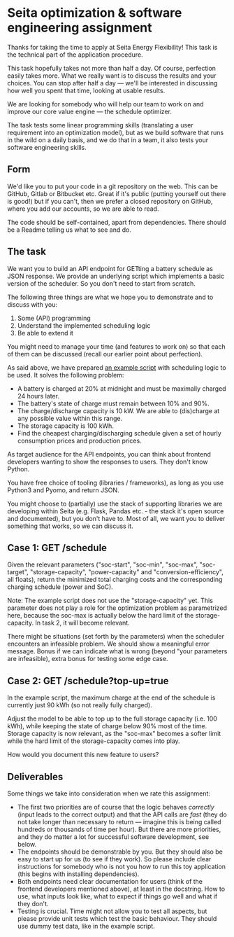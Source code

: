 # Seita optimization & software engineering assignment

Thanks for taking the time to apply at Seita Energy Flexibility! This task is the technical part of the application procedure.

This task hopefully takes not more than half a day. Of course, perfection easily takes more. What we really want is to discuss the results and your choices. You can stop after half a day ― we'll be interested in discussing how well you spent that time, looking at usable results.

We are looking for somebody who will help our team to work on and improve our core value engine ― the schedule optimizer.

The task tests some linear programming skills (translating a user requirement into an optimization model), but as we build software that runs in the wild on a daily basis, and we do that in a team, it also tests your software engineering skills.

## Form

We'd like you to put your code in a git repository on the web. This can be GitHub, Gitlab or Bitbucket etc.
Great if it's public (putting yourself out there is good!) but if you can't, then we prefer a closed repository on GitHub, where you add our accounts, so we are able to read.

The code should be self-contained, apart from dependencies.
There should be a Readme telling us what to see and do.

## The task

We want you to build an API endpoint for GETting a battery schedule as JSON response.
We provide an underlying script which implements a basic version of the scheduler. So you don't need to start from scratch.

The following three things are what we hope you to demonstrate and to discuss with you:

1. Some (API) programming
2. Understand the implemented scheduling logic
3. Be able to extend it

You might need to manage your time (and features to work on) so that each of them can be discussed (recall our earlier point about perfection).

As said above, we have prepared [an example script](example_script.py) with scheduling logic to be used. It solves the following problem:

- A battery is charged at 20% at midnight and must be maximally charged 24 hours later.
- The battery's state of charge must remain between 10% and 90%.
- The charge/discharge capacity is 10 kW. We are able to (dis)charge at any possible value within this range.
- The storage capacity is 100 kWh.
- Find the cheapest charging/discharging schedule given a set of hourly consumption prices and production prices.

As target audience for the API endpoints, you can think about frontend developers wanting to show the responses to users. They don't know Python.

You have free choice of tooling (libraries / frameworks), as long as you use Python3 and Pyomo, and return JSON.

You might choose to (partially) use the stack of supporting libraries we are developing within Seita (e.g. Flask, Pandas etc. - the stack it's open source and documented), but you don't have to.
Most of all, we want you to deliver something that works, so we can discuss it.


## Case 1: GET /schedule

Given the relevant parameters ("soc-start", "soc-min", "soc-max", "soc-target", "storage-capacity", "power-capacity" and "conversion-efficiency", all floats), return the minimized total charging costs and the corresponding charging schedule (power and SoC).

Note: The example script does not use the "storage-capacity" yet. This parameter does not play a role for the optimization problem as parametrized here, because the soc-max is actually below the hard limit of the storage-capacity. In task 2, it will become relevant.

There might be situations (set forth by the parameters) when the scheduler encounters an infeasible problem. We should show a meaningful error message. Bonus if we can indicate what is wrong (beyond "your parameters are infeasible), extra bonus for testing some edge case.  


## Case 2: GET /schedule?top-up=true

In the example script, the maximum charge at the end of the schedule is currently just 90 kWh (so not really fully charged).

Adjust the model to be able to top up to the full storage capacity (i.e. 100 kWh), while keeping the state of charge below 90% most of the time.
Storage capacity is now relevant, as the "soc-max" becomes a softer limit while the hard limit of the storage-capacity comes into play.

How would you document this new feature to users?


## Deliverables

Some things we take into consideration when we rate this assignment:

* The first two priorities are of course that the logic behaves *correctly* (input leads to the correct output) and that the API calls are *fast* (they do not take longer than necessary to return ― imagine this is being called hundreds or thousands of time per hour). But there are more priorities, and they do matter a lot for successful software development, see below.
* The endpoints should be demonstrable by you. But they should also be easy to start up for us (to see if they work). So please include clear instructions for somebody who is not you how to run this toy application (this begins with installing dependencies).
* Both endpoints need clear documentation for users (think of the frontend developers mentioned above), at least in the docstring. How to use, what inputs look like, what to expect if things go well and what if they don't.
* Testing is crucial. Time might not allow you to test all aspects, but please provide unit tests which test the basic behaviour. They should use dummy test data, like in the example script.
